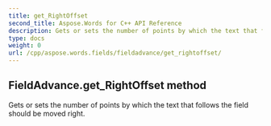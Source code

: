```yaml
---
title: get_RightOffset
second_title: Aspose.Words for C++ API Reference
description: Gets or sets the number of points by which the text that follows the field should be moved right. 
type: docs
weight: 0
url: /cpp/aspose.words.fields/fieldadvance/get_rightoffset/
---
```

## FieldAdvance.get_RightOffset method


Gets or sets the number of points by which the text that follows the field should be moved right. 

